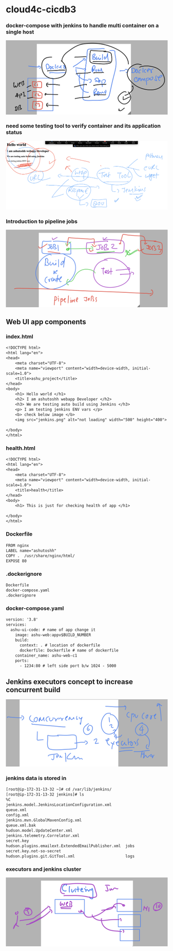 # cloud4c-cicdb3

### docker-compose with jenkins to handle multi container on a single host

<img src="mc.png">

### need some testing tool to verify container and its application status 

<img src="tool.png">


### Introduction to pipeline jobs

<img src="pipe.png">


## Web UI app components

### index.html 

```
<!DOCTYPE html>
<html lang="en">
<head>
    <meta charset="UTF-8">
    <meta name="viewport" content="width=device-width, initial-scale=1.0">
    <title>ashu_project</title>
</head>
<body>
    <h1> Hello world </h1>
    <h2> I am ashutoshh webapp Developer </h2>
    <h3> We are testing auto build using Jenkins </h3>
    <p> I am testing jenkins ENV vars </p>
    <b> check below image </b>
    <img src="jenkins.png" alt="not loading" width="500" height="400">
    
</body>
</html>
```

### health.html 

```
<!DOCTYPE html>
<html lang="en">
<head>
    <meta charset="UTF-8">
    <meta name="viewport" content="width=device-width, initial-scale=1.0">
    <title>health</title>
</head>
<body>
    <h1> This is just for checking health of app </h1>
    
</body>
</html>
```

### Dockerfile

```
FROM nginx
LABEL name="ashutoshh"
COPY .  /usr/share/nginx/html/
EXPOSE 80 

```

### .dockerignore

```
Dockerfile
docker-compose.yaml
.dockerignore
```

### docker-compose.yaml

```
version: '3.8'
services:
  ashu-ui-code: # name of app change it 
    image: ashu-web:appv$BUILD_NUMBER
    build:
      context: . # location of dockerfile 
      dockerfile: Dockerfile # name of dockerfile 
    container_name: ashu-web-c1 
    ports:
      - 1234:80 # left side port b/w 1024 - 5000 
```

## Jenkins executors concept to increase concurrent build 

<img src="exe.png">

### jenkins data is stored in 

```
[root@ip-172-31-13-32 ~]# cd /var/lib/jenkins/
[root@ip-172-31-13-32 jenkins]# ls
%C                                                  jenkins.model.JenkinsLocationConfiguration.xml                    queue.xml
config.xml                                          jenkins.mvn.GlobalMavenConfig.xml                                 queue.xml.bak
hudson.model.UpdateCenter.xml                       jenkins.telemetry.Correlator.xml                                  secret.key
hudson.plugins.emailext.ExtendedEmailPublisher.xml  jobs                                                              secret.key.not-so-secret
hudson.plugins.git.GitTool.xml                      logs              
```

### executors and jenkins cluster 

<img src="cls.png">



